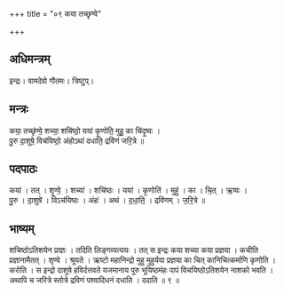 +++
title = "०९ कया तच्छृण्वे"

+++
## अधिमन्त्रम्
इन्द्रः। वामदेवो गौतमः। त्रिष्टुप्।

## मन्त्रः
कया॒ तच्छृ॑ण्वे॒ शच्या॒ शचि॑ष्ठो॒ यया॑ कृ॒णोति॒ मुहु॒ का चि॑दृ॒ष्वः ।  
पु॒रु दा॒शुषे॒ विच॑यिष्ठो॒ अंहोऽथा॑ दधाति॒ द्रवि॑णं जरि॒त्रे ॥

## पदपाठः
कया॑ । तत् । शृ॒ण्वे॒ । शच्या॑ । शचि॑ष्ठः । यया॑ । कृ॒णोति॑ । मुहु॑ । का । चि॒त् । ऋ॒ष्वः ।  
पु॒रु । दा॒शुषे॑ । विऽच॑यिष्ठः । अंहः॑ । अथ॑ । द॒धा॒ति॒ । द्रवि॑णम् । ज॒रि॒त्रे ॥

## भाष्यम्
शचिष्ठोऽतिशयेन प्राज्ञः । तदिति लिङ्गव्यत्ययः । तत् स इन्द्रः कया शच्या कया प्रज्ञया । कचीति प्रज्ञानामैतत् । शृण्वे । श्रूयते । ऋष्टो महानिन्द्रो मुहु मुहुर्यया प्रज्ञया का चित् कानिचित्कर्माणि कृणोति । करोति । स इन्द्रो दाशुषे हविर्दत्तवते यजमानाय पुरु भूयिष्ठमंहः पापं विचयिष्ठोऽतिशयेन नाशको भवति । अथापि च जरित्रे स्तोत्रे द्रविणं पश्वादिधनं दधाति । ददाति ॥ ९ ॥